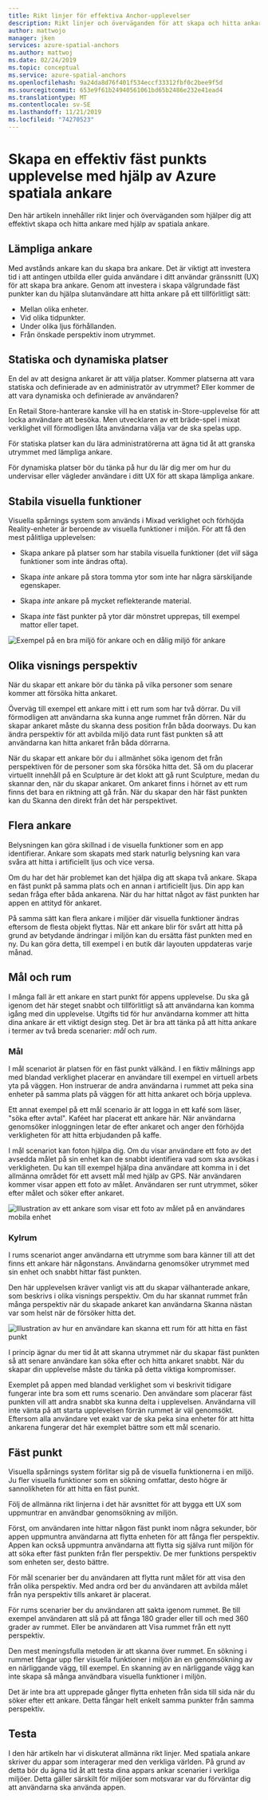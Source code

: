 ```yaml
---
title: Rikt linjer för effektiva Anchor-upplevelser
description: Rikt linjer och överväganden för att skapa och hitta ankare effektivt med hjälp av Azure spatiala ankare.
author: mattwojo
manager: jken
services: azure-spatial-anchors
ms.author: mattwoj
ms.date: 02/24/2019
ms.topic: conceptual
ms.service: azure-spatial-anchors
ms.openlocfilehash: 9a24da8d76f401f534eccf33312fbf0c2bee9f5d
ms.sourcegitcommit: 653e9f61b24940561061bd65b2486e232e41ead4
ms.translationtype: MT
ms.contentlocale: sv-SE
ms.lasthandoff: 11/21/2019
ms.locfileid: "74270523"
---
```

# <a name="create-an-effective-anchor-experience-by-using-azure-spatial-anchors"></a>Skapa en effektiv fäst punkts upplevelse med hjälp av Azure spatiala ankare

Den här artikeln innehåller rikt linjer och överväganden som hjälper dig att effektivt skapa och hitta ankare med hjälp av spatiala ankare.

## <a name="good-anchors"></a>Lämpliga ankare

Med avstånds ankare kan du skapa bra ankare. Det är viktigt att investera tid i att antingen utbilda eller guida användare i ditt användar gränssnitt (UX) för att skapa bra ankare. Genom att investera i skapa välgrundade fäst punkter kan du hjälpa slutanvändare att hitta ankare på ett tillförlitligt sätt:

- Mellan olika enheter.
- Vid olika tidpunkter.
- Under olika ljus förhållanden.
- Från önskade perspektiv inom utrymmet.

## <a name="static-and-dynamic-locations"></a>Statiska och dynamiska platser

En del av att designa ankaret är att välja platser. Kommer platserna att vara statiska och definierade av en administratör av utrymmet? Eller kommer de att vara dynamiska och definierade av användaren?

En Retail Store-hanterare kanske vill ha en statisk in-Store-upplevelse för att locka användare att besöka. Men utvecklaren av ett bräde-spel i mixat verklighet vill förmodligen låta användarna välja var de ska spelas upp.

För statiska platser kan du lära administratörerna att ägna tid åt att granska utrymmet med lämpliga ankare.

För dynamiska platser bör du tänka på hur du lär dig mer om hur du undervisar eller vägleder användare i ditt UX för att skapa lämpliga ankare.

## <a name="stable-visual-features"></a>Stabila visuella funktioner

Visuella spårnings system som används i Mixad verklighet och förhöjda Reality-enheter är beroende av visuella funktioner i miljön. För att få den mest pålitliga upplevelsen:

- Skapa ankare på platser som har stabila visuella funktioner (det *vill* säga funktioner som inte ändras ofta).

- Skapa *inte* ankare på stora tomma ytor som inte har några särskiljande egenskaper.

- Skapa *inte* ankare på mycket reflekterande material.

- Skapa *inte* fäst punkter på ytor där mönstret upprepas, till exempel mattor eller tapet.

![Exempel på en bra miljö för ankare och en dålig miljö för ankare](./media/stable-visual.png)

## <a name="various-viewing-perspectives"></a>Olika visnings perspektiv

När du skapar ett ankare bör du tänka på vilka personer som senare kommer att försöka hitta ankaret.

Överväg till exempel ett ankare mitt i ett rum som har två dörrar. Du vill förmodligen att användarna ska kunna ange rummet från dörren. När du skapar ankaret måste du skanna dess position från båda doorways. Du kan ändra perspektiv för att avbilda miljö data runt fäst punkten så att användarna kan hitta ankaret från båda dörrarna.

När du skapar ett ankare bör du i allmänhet söka igenom det från perspektiven för de personer som ska försöka hitta det. Så om du placerar virtuellt innehåll på en Sculpture är det klokt att gå runt Sculpture, medan du skannar den, när du skapar ankaret. Om ankaret finns i hörnet av ett rum finns det bara en riktning att gå från. När du skapar den här fäst punkten kan du Skanna den direkt från det här perspektivet.

## <a name="multiple-anchors"></a>Flera ankare

Belysningen kan göra skillnad i de visuella funktioner som en app identifierar. Ankare som skapats med stark naturlig belysning kan vara svåra att hitta i artificiellt ljus och vice versa.

Om du har det här problemet kan det hjälpa dig att skapa två ankare. Skapa en fäst punkt på samma plats och en annan i artificiellt ljus. Din app kan sedan fråga efter båda ankarena. När du har hittat något av fäst punkten har appen en attityd för ankaret.

På samma sätt kan flera ankare i miljöer där visuella funktioner ändras eftersom de flesta objekt flyttas. När ett ankare blir för svårt att hitta på grund av betydande ändringar i miljön kan du ersätta fäst punkten med en ny. Du kan göra detta, till exempel i en butik där layouten uppdateras varje månad.

## <a name="targets-and-rooms"></a>Mål och rum

I många fall är ett ankare en start punkt för appens upplevelse. Du ska gå igenom det här steget snabbt och tillförlitligt så att användarna kan komma igång med din upplevelse. Utgifts tid för hur användarna kommer att hitta dina ankare är ett viktigt design steg. Det är bra att tänka på att hitta ankare i termer av två breda scenarier: *mål* och *rum*.

### <a name="targets"></a>Mål

I mål scenariot är platsen för en fäst punkt välkänd. I en fiktiv målnings app med blandad verklighet placerar en användare till exempel en virtuell arbets yta på väggen. Hon instruerar de andra användarna i rummet att peka sina enheter på samma plats på väggen för att hitta ankaret och börja uppleva.

Ett annat exempel på ett mål scenario är att logga in ett kafé som läser, "söka efter avtal". Kaféet har placerat ett ankare här. När användarna genomsöker inloggningen letar de efter ankaret och anger den förhöjda verkligheten för att hitta erbjudanden på kaffe.

I mål scenariot kan foton hjälpa dig. Om du visar användare ett foto av det avsedda målet på sin enhet kan de snabbt identifiera vad som ska avsökas i verkligheten. Du kan till exempel hjälpa dina användare att komma in i det allmänna området för ett avsett mål med hjälp av GPS. När användaren kommer visar appen ett foto av målet. Användaren ser runt utrymmet, söker efter målet och söker efter ankaret.

![Illustration av ett ankare som visar ett foto av målet på en användares mobila enhet](./media/start-here-edit.png)

### <a name="rooms"></a>Kylrum

I rums scenariot anger användarna ett utrymme som bara känner till att det finns ett ankare här någonstans. Användarna genomsöker utrymmet med sin enhet och snabbt hittar fäst punkten.

Den här upplevelsen kräver vanligt vis att du skapar välhanterade ankare, som beskrivs i olika visnings perspektiv. Om du har skannat rummet från många perspektiv när du skapade ankaret kan användarna Skanna nästan var som helst när de försöker hitta det.

![Illustration av hur en användare kan skanna ett rum för att hitta en fäst punkt](./media/scan-room.png)

I princip ägnar du mer tid åt att skanna utrymmet när du skapar fäst punkten så att senare användare kan söka efter och hitta ankaret snabbt. När du skapar din upplevelse måste du tänka på detta viktiga kompromisser.

Exemplet på appen med blandad verklighet som vi beskrivit tidigare fungerar inte bra som ett rums scenario. Den användare som placerar fäst punkten vill att andra snabbt ska kunna delta i upplevelsen. Användarna vill inte vänta på att starta upplevelsen förrän rummet är väl genomsökt. Eftersom alla användare vet exakt var de ska peka sina enheter för att hitta ankarena fungerar det här exemplet bättre som ett mål scenario.

## <a name="anchor-location"></a>Fäst punkt

Visuella spårnings system förlitar sig på de visuella funktionerna i en miljö. Ju fler visuella funktioner som en sökning omfattar, desto högre är sannolikheten för att hitta en fäst punkt.

Följ de allmänna rikt linjerna i det här avsnittet för att bygga ett UX som uppmuntrar en användbar genomsökning av miljön.

Först, om användaren inte hittar någon fäst punkt inom några sekunder, bör appen uppmuntra användarna att flytta enheten för att fånga fler perspektiv. Appen kan också uppmuntra användarna att flytta sig själva runt miljön för att söka efter fäst punkten från fler perspektiv. De mer funktions perspektiv som enheten ser, desto bättre.

För mål scenarier ber du användaren att flytta runt målet för att visa den från olika perspektiv. Med andra ord ber du användaren att avbilda målet från nya perspektiv tills ankaret är placerat.

För rums scenarier ber du användaren att sakta igenom rummet. Be till exempel användaren att slå på att fånga 180 grader eller till och med 360 grader av rummet. Eller be användaren att Visa rummet från ett nytt perspektiv.

Den mest meningsfulla metoden är att skanna över rummet. En sökning i rummet fångar upp fler visuella funktioner i miljön än en genomsökning av en närliggande vägg, till exempel. En skanning av en närliggande vägg kan inte skapa så många användbara visuella funktioner i miljön.

Det är inte bra att upprepade gånger flytta enheten från sida till sida när du söker efter ett ankare. Detta fångar helt enkelt samma punkter från samma perspektiv.

## <a name="experience-tests"></a>Testa

I den här artikeln har vi diskuterat allmänna rikt linjer. Med spatiala ankare skriver du appar som interagerar med den verkliga världen. På grund av detta bör du ägna tid åt att testa dina appars ankar scenarier i verkliga miljöer. Detta gäller särskilt för miljöer som motsvarar var du förväntar dig att användarna ska använda appen.
